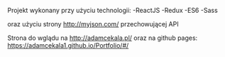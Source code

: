 Projekt wykonany przy użyciu technologii:
-ReactJS
-Redux
-ES6
-Sass

oraz użyciu strony http://myjson.com/ przechowującej API

Strona do wglądu na http://adamcekala.pl/
oraz na github pages:
https://adamcekala1.github.io/Portfolio/#/

